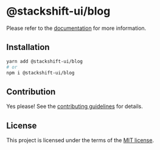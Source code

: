 # @stackshift-ui/blog



Please refer to the [documentation](https://stackshift-ui.webriq.com/docs/components/blog) for more information.

## Installation

```sh
yarn add @stackshift-ui/blog
# or
npm i @stackshift-ui/blog
```

## Contribution

Yes please! See the
[contributing guidelines](https://github.com/stackshift-ui/components/master/CONTRIBUTING.md)
for details.

## License

This project is licensed under the terms of the
[MIT license](https://github.com/stackshift-ui/components/master/LICENSE).
